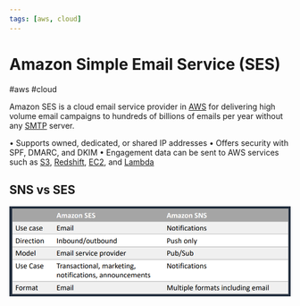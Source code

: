 ```yaml
---
tags: [aws, cloud]
---
```

# Amazon Simple Email Service (SES)
#aws #cloud 

Amazon SES is a cloud email service provider in [AWS](Cloud%20Computing/AWS/AWS.md) for delivering high volume email campaigns to hundreds of billions of emails per year without any [SMTP](SMTP) server. 


• Supports owned, dedicated, or shared IP addresses
• Offers security with SPF, DMARC, and DKIM
• Engagement data can be sent to AWS services such as [S3](Cloud%20Computing/AWS/Storage/S3.md),
[Redshift](Cloud%20Computing/AWS/Databases/Redshift.md), [EC2](Cloud%20Computing/AWS/Compute/EC2.md), and [Lambda](Cloud%20Computing/AWS/Compute/Lambda.md)



## SNS vs SES

![](Attachments/Pasted%20image%2020230325230520.png)


